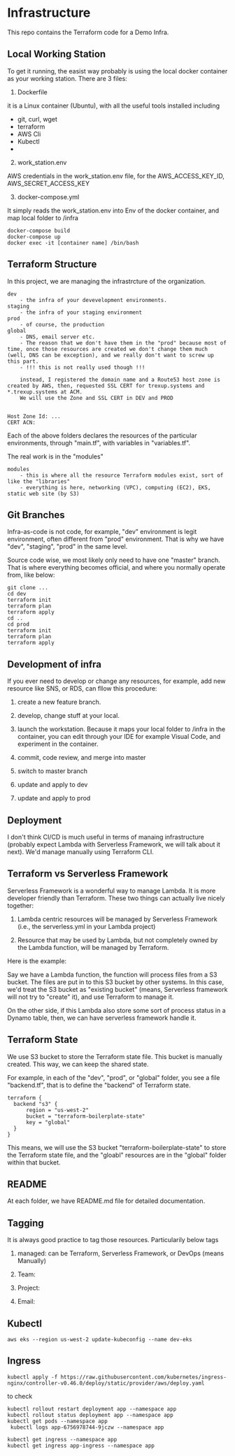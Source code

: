 
# Infrastructure

This repo contains the Terraform code for a Demo Infra.

## Local Working Station

To get it running, the easist way probably is using the local docker container as your working station. There are 3 files:

1. Dockerfile

it is a Linux container (Ubuntu), with all the useful tools installed including

* git, curl, wget
* terraform
* AWS Cli
* Kubectl
* 

2. work_station.env

AWS credentials in the work_station.env file, for the AWS_ACCESS_KEY_ID, AWS_SECRET_ACCESS_KEY

3. docker-compose.yml

It simply reads the work_station.env into Env of the docker container, and map local folder to /infra

````
docker-compose build
docker-compose up
docker exec -it [container name] /bin/bash
````

## Terraform Structure

In this project, we are managing the infrastrcture of the organization.

````
dev
    - the infra of your devevelopment environments.
staging
    - the infra of your staging environment
prod
    - of course, the production
global
    - DNS, email server etc.
    - The reason that we don't have them in the "prod" because most of time, once those resources are created we don't change them much (well, DNS can be exception), and we really don't want to screw up this part.
    - !!! this is not really used though !!!

    instead, I registered the domain name and a Route53 host zone is created by AWS, then, requested SSL CERT for trexup.systems and *.trexup.systems at ACM.
    We will use the Zone and SSL CERT in DEV and PROD
````

````

Host Zone Id: ...
CERT ACN: 
````
Each of the above folders declares the resources of the particular environments, through "main.tf", with variables in "variables.tf".

The real work is in the "modules"

````
modules
    - this is where all the resource Terraform modules exist, sort of like the "libraries"
    - everything is here, networking (VPC), computing (EC2), EKS, static web site (by S3)
````

## Git Branches

Infra-as-code is not code, for example, "dev" environment is legit environment, often different from "prod" environment. That is why we have "dev", "staging", "prod" in the same level.

Source code wise, we most likely only need to have one "master" branch. That is where everything becomes official, and where you normally operate from, like below:

````
git clone ...
cd dev
terraform init
terraform plan
terraform apply
cd ..
cd prod
terraform init
terraform plan
terraform apply
````


## Development of infra

If you ever need to develop or change any resources, for example, add new resource like SNS, or RDS, can fllow this procedure:

1. create a new feature branch.

2. develop, change stuff at your local.

3. launch the workstation. Because it maps your local folder to /infra in the container, you can edit through your IDE for example Visual Code, and experiment in the container.

4. commit, code review, and merge into master

5. switch to master branch

6. update and apply to dev

7. update and apply to prod

## Deployment

I don't think CI/CD is much useful in terms of manaing infrastructure (probably expect Lambda with Serverless Framework, we will talk about it next). We'd manage manually using Terraform CLI.

## Terraform vs Serverless Framework

Serverless Framework is a wonderful way to manage Lambda. It is more developer friendly than Terraform. These two things can actually live nicely together:

1. Lambda centric resources will be managed by Serverless Framework (i.e., the serverless.yml in your Lambda project)

2. Resource that may be used by Lambda, but not completely owned by the Lambda function, will be managed by Terraform. 

Here is the example:

Say we have a Lambda function, the function will process files from a S3 bucket. The files are put in to this S3 bucket by other systems. In this case, we'd treat the S3 bucket as "existing bucket" (means, Serverless framework will not try to "create" it), and use Terraform to manage it.

On the other side, if this Lambda also store some sort of process status in a Dynamo table, then, we can have serverless framework handle it.

## Terraform State

We use S3 bucket to store the Terraform state file. This bucket is manually created. This way, we can keep the shared state.

For example, in each of the "dev", "prod", or "global" folder, you see a file "backend.tf", that is to define the "backend" of Terraform state.

````
terraform {
  backend "s3" {
      region = "us-west-2"
      bucket = "terraform-boilerplate-state"
      key = "global"
  }
}
````

This means, we will use the S3 bucket "terraform-boilerplate-state" to store the Terraform state file, and the "gloabl" resources are in the "global" folder within that bucket.

## README

At each folder, we have README.md file for detailed documentation.

## Tagging

It is always good practice to tag those resources. Particularily below tags

1. managed: can be Terraform, Serverless Framework, or DevOps (means Manually)

2. Team:

3. Project:

4. Email:

## Kubectl
````
aws eks --region us-west-2 update-kubeconfig --name dev-eks
````

## Ingress

````
kubectl apply -f https://raw.githubusercontent.com/kubernetes/ingress-nginx/controller-v0.46.0/deploy/static/provider/aws/deploy.yaml
````

to check
````
kubectl rollout restart deployment app --namespace app
kubectl rollout status deployment app --namespace app
kubectl get pods --namespace app
 kubectl logs app-6756978744-9jczw --namespace app

kubectl get ingress --namespace app
kubectl get ingress app-ingress --namespace app
````